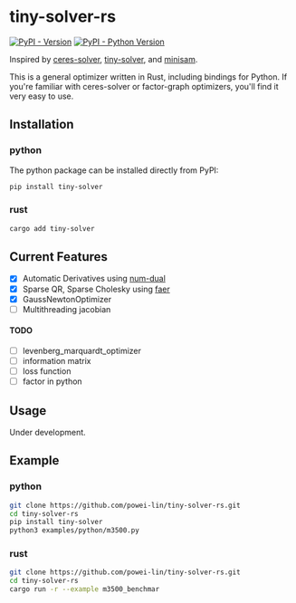 # tiny-solver-rs
[![PyPI - Version](https://img.shields.io/pypi/v/tiny-solver.svg)](https://pypi.org/project/tiny-solver)
[![PyPI - Python Version](https://img.shields.io/pypi/pyversions/tiny-solver.svg)](https://pypi.org/project/tiny-solver)

Inspired by [ceres-solver](https://github.com/ceres-solver/ceres-solver), [tiny-solver](https://github.com/keir/tinysolver), and [minisam](https://github.com/dongjing3309/minisam).

This is a general optimizer written in Rust, including bindings for Python. If you're familiar with ceres-solver or factor-graph optimizers, you'll find it very easy to use.

## Installation
### python
The python package can be installed directly from PyPI:
```sh
pip install tiny-solver
```
### rust
```sh
cargo add tiny-solver
```

## Current Features

- [x] Automatic Derivatives using [num-dual](https://github.com/itt-ustutt/num-dual)
- [x] Sparse QR, Sparse Cholesky using [faer](https://github.com/sarah-ek/faer-rs)
- [x] GaussNewtonOptimizer
- [ ] Multithreading jacobian

#### TODO
- [ ] levenberg_marquardt_optimizer
- [ ] information matrix
- [ ] loss function
- [ ] factor in python

## Usage
Under development.

## Example

### python
```sh
git clone https://github.com/powei-lin/tiny-solver-rs.git
cd tiny-solver-rs
pip install tiny-solver
python3 examples/python/m3500.py
```
### rust
```sh
git clone https://github.com/powei-lin/tiny-solver-rs.git
cd tiny-solver-rs
cargo run -r --example m3500_benchmar
```